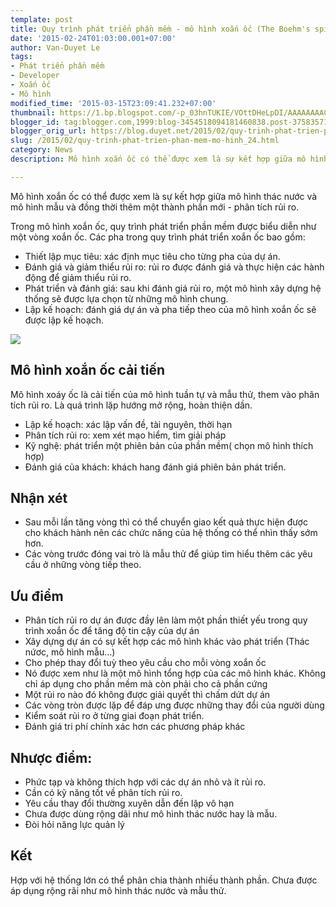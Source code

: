 ```yaml
---
template: post
title: Quy trình phát triển phần mềm - mô hình xoắn ốc (The Boehm's spiral model)
date: '2015-02-24T01:03:00.001+07:00'
author: Van-Duyet Le
tags:
- Phát triển phần mềm
- Developer
- Xoắn ốc
- Mô hình
modified_time: '2015-03-15T23:09:41.232+07:00'
thumbnail: https://1.bp.blogspot.com/-p_03hnTUKIE/VOttDHeLpDI/AAAAAAAACKU/8Y1yU-4I8Eg/s1600/33349.png
blogger_id: tag:blogger.com,1999:blog-3454518094181460838.post-3758357170820930874
blogger_orig_url: https://blog.duyet.net/2015/02/quy-trinh-phat-trien-phan-mem-mo-hinh_24.html
slug: /2015/02/quy-trinh-phat-trien-phan-mem-mo-hinh_24.html
category: News
description: Mô hình xoắn ốc có thể được xem là sự kết hợp giữa mô hình thác nước và mô hình mẫu và đồng thời thêm một thành phần mới - phân tích rủi ro.

---
```


Mô hình xoắn ốc có thể được xem là sự kết hợp giữa mô hình thác nước và mô hình mẫu và đồng thời thêm một thành phần mới - phân tích rủi ro.

Trong mô hình xoắn ốc, quy trình phát triển phần mềm được biểu diễn như một vòng xoắn ốc. Các pha trong quy trình phát triển xoắn ốc bao gồm:

- Thiết lập mục tiêu: xác định mục tiêu cho từng pha của dự án.
- Đánh giá và giảm thiểu rủi ro: rủi ro được đánh giá và thực hiện các hành động để giảm thiểu rủi ro.
- Phát triển và đánh giá: sau khi đánh giá rủi ro, một mô hình xây dựng hệ thống sẽ được lựa chọn từ những mô hình chung.
- Lập kế hoạch: đánh giá dự án và pha tiếp theo của mô hình xoắn ốc sẽ được lập kế hoạch.

![](https://1.bp.blogspot.com/-p_03hnTUKIE/VOttDHeLpDI/AAAAAAAACKU/8Y1yU-4I8Eg/s1600/33349.png)

## Mô hình xoắn ốc cải tiến  ##
Mô hình xoáy ốc là cải tiến của mô hình tuần tự và mẫu thử, them vào phân tích rủi ro. Là quá trình lặp hướng mở rộng, hoàn thiện dần.

- Lập kế hoạch: xác lập vấn đề, tài nguyên, thời hạn
- Phân tích rủi ro: xem xét mạo hiểm, tìm giải pháp
- Kỹ nghệ: phát triển một phiên bản của phần mềm( chọn mô hình thích hợp)
- Đánh giá của khách: khách hang đánh giá phiên bản phát triển.

## Nhận xét  ##

- Sau mỗi lần tăng vòng thì có thể chuyển giao kết quả thực hiện được cho khách hành nên các chức năng của hệ thống có thể nhìn thấy sớm hơn.
- Các vòng trước đóng vai trò là mẫu thử để giúp tìm hiểu thêm các yêu cầu ở những vòng tiếp theo.

## Ưu điểm ##

- Phân tích rủi ro dự án được đầy lên làm một phần thiết yếu trong quy trình xoắn ốc để tăng độ tin cậy của dự án
- Xây dựng dự án có sự kết hợp các mô hình khác vào phát triển (Thác nứơc, mô hình mẫu…)
- Cho phép thay đổi tuỳ theo yêu cầu cho mỗi vòng xoắn ốc
- Nó được xem như là một mô hình tổng hợp của các mô hình khác. Không chỉ áp dụng cho phần mềm mà còn phải cho cả phần cứng
- Một rủi ro nào đó không được giải quyết thì chấm dứt dự án
- Các vòng tròn được lặp để đáp ưng được những thay đổi của người dùng
- Kiểm soát rủi ro ở từng giai đoạn phát triển.
- Đánh giá tri phí chính xác hơn các phương pháp khác

## Nhược điểm: ##

- Phức tạp và không thích hợp với các dự án nhỏ và ít rủi ro.
- Cần có kỹ năng tốt về phân tích rủi ro.
- Yêu cầu thay đổi thường xuyên dẫn đến lặp vô hạn
- Chưa được dùng rộng dãi như mô hình thác nước hay là mẫu.
- Đòi hỏi năng lực quản lý

## Kết ##
Hợp với hệ thống lớn có thể phân chia thành nhiều thành phần. Chưa được áp dụng rộng rãi như mô hình thác nước và mẫu thử.
